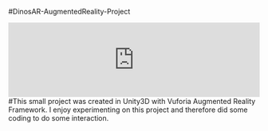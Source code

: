 #DinosAR-AugmentedReality-Project
<iframe width="100%" src="https://www.youtube.com/embed/2tlenoFqqv4" frameborder="0" allowfullscreen></iframe>
#This small project was created in Unity3D with Vuforia Augmented Reality Framework. I enjoy experimenting on this project and therefore did some coding to do some interaction.
